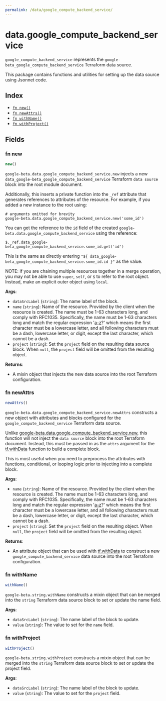 ```yaml
---
permalink: /data/google_compute_backend_service/
---
```


# data.google_compute_backend_service

`google_compute_backend_service` represents the `google-beta_google_compute_backend_service` Terraform data source.



This package contains functions and utilities for setting up the data source using Jsonnet code.


## Index

* [`fn new()`](#fn-new)
* [`fn newAttrs()`](#fn-newattrs)
* [`fn withName()`](#fn-withname)
* [`fn withProject()`](#fn-withproject)

## Fields

### fn new

```ts
new()
```


`google-beta.data.google_compute_backend_service.new` injects a new `data_google-beta_google_compute_backend_service` Terraform `data source`
block into the root module document.

Additionally, this inserts a private function into the `_ref` attribute that generates references to attributes of the
resource. For example, if you added a new instance to the root using:

    # arguments omitted for brevity
    google-beta.data.google_compute_backend_service.new('some_id')

You can get the reference to the `id` field of the created `google-beta.data.google_compute_backend_service` using the reference:

    $._ref.data_google-beta_google_compute_backend_service.some_id.get('id')

This is the same as directly entering `"${ data_google-beta_google_compute_backend_service.some_id.id }"` as the value.

NOTE: if you are chaining multiple resources together in a merge operation, you may not be able to use `super`, `self`,
or `$` to refer to the root object. Instead, make an explicit outer object using `local`.

**Args**:
  - `dataSrcLabel` (`string`): The name label of the block.
  - `name` (`string`): Name of the resource. Provided by the client when the resource is
created. The name must be 1-63 characters long, and comply with
RFC1035. Specifically, the name must be 1-63 characters long and match
the regular expression &#39;[a-z]([-a-z0-9]*[a-z0-9])?&#39; which means the
first character must be a lowercase letter, and all following
characters must be a dash, lowercase letter, or digit, except the last
character, which cannot be a dash.
  - `project` (`string`): Set the `project` field on the resulting data source block. When `null`, the `project` field will be omitted from the resulting object.

**Returns**:
- A mixin object that injects the new data source into the root Terraform configuration.


### fn newAttrs

```ts
newAttrs()
```


`google-beta.data.google_compute_backend_service.newAttrs` constructs a new object with attributes and blocks configured for the `google_compute_backend_service`
Terraform data source.

Unlike [google-beta.data.google_compute_backend_service.new](#fn-new), this function will not inject the `data source`
block into the root Terraform document. Instead, this must be passed in as the `attrs` argument for the
[tf.withData](https://github.com/tf-libsonnet/core/tree/main/docs#fn-withdata) function to build a complete block.

This is most useful when you need to preprocess the attributes with functions, conditional, or looping logic prior to
injecting into a complete block.

**Args**:
  - `name` (`string`): Name of the resource. Provided by the client when the resource is
created. The name must be 1-63 characters long, and comply with
RFC1035. Specifically, the name must be 1-63 characters long and match
the regular expression &#39;[a-z]([-a-z0-9]*[a-z0-9])?&#39; which means the
first character must be a lowercase letter, and all following
characters must be a dash, lowercase letter, or digit, except the last
character, which cannot be a dash.
  - `project` (`string`): Set the `project` field on the resulting object. When `null`, the `project` field will be omitted from the resulting object.

**Returns**:
  - An attribute object that can be used with [tf.withData](https://github.com/tf-libsonnet/core/tree/main/docs#fn-withdata) to construct a new `google_compute_backend_service` data source into the root Terraform configuration.


### fn withName

```ts
withName()
```

`google-beta.string.withName` constructs a mixin object that can be merged into the `string`
Terraform data source block to set or update the name field.



**Args**:
  - `dataSrcLabel` (`string`): The name label of the block to update.
  - `value` (`string`): The value to set for the `name` field.


### fn withProject

```ts
withProject()
```

`google-beta.string.withProject` constructs a mixin object that can be merged into the `string`
Terraform data source block to set or update the project field.



**Args**:
  - `dataSrcLabel` (`string`): The name label of the block to update.
  - `value` (`string`): The value to set for the `project` field.
